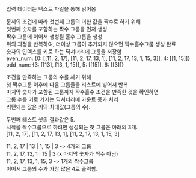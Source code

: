 입력 데이터는 텍스트 파일을 통해 읽어옴  

문제의 조건에 따라 첫번째 그룹의 더한 값을 짝수로 하기 위해  
첫번째 숫자를 포함하는 짝수 그룹을 먼저 생성  
짝수 그룹에 이어서 생성될 홀수 그룹을 생성  
위의 과정을 반복하여, 더이상 그룹이 추가되지 않으면 짝수홀수그룹 생성 완료  
숫자의 인덱스를 키로 하는 딕셔너리에 그룹을 저장함  
even_num:  {0: [[11, 2, 17], [11, 2, 17, 13, 1], [11, 2, 17, 13, 1, 15, 3]], 4: [[1, 15]]}  
odd_num:   {3: [[13], [13, 1, 15]], 5: [[15]], 6: [[3]]}  

조건을 만족하는 그룹의 수를 세기 위해  
첫 짝수그룹 이후에 다음 그룹들을 리스트에 넣어서 반복  
마지막 숫자가 포함된 그룹까지 짝수홀수 조건을 만족한 것을 확인하면  
그룹 수를 키로 가지는 딕셔너리에 카운트 증가 처리  
리턴되는 값은 키의 최대값(그룹의 수).  

두번째 테스트 셋의 결과값은 5.  
시작을 짝수그룹으로 하려면 생성되는 첫 그룹은 아래의 3개.  
[11, 2, 17], [11, 2, 17, 13, 1], [11, 2, 17, 13, 1, 15, 3]  

11, 2, 17 | 13 | 1, 15 | 3 -> 4개의 그룹  
11, 2, 17, 13, 1 | 15 | 3 (x 마지막 숫자가 짝수 아님)  
11, 2, 17, 13, 1, 15, 3 -> 1개의 짝수그룹  
이어서 그룹의 수가 가장 많은 4로 출력함.  
